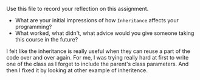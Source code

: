 Use this file to record your reflection on this assignment.

- What are your initial impressions of how `Inheritance` affects your programming?
- What worked, what didn't, what advice would you give someone taking this course in the future?

I felt like the inheritance is really useful when they can reuse a part of the code over and over again. For me, I was trying really hard at first to write one of the class as I forget to include the parent's class parameters. And then I fixed it by looking at other example of inheritence.
